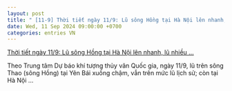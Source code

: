 ```yaml
---
layout: post
title: " [11-9] Thời tiết ngày 11/9: Lũ sông Hồng tại Hà Nội lên nhanh, lũ nhiều ..."
date: Wed, 11 Sep 2024 09:00:00 +0700
categories: entries VN
---
```

[Thời tiết ngày 11/9: Lũ sông Hồng tại Hà Nội lên nhanh, lũ nhiều ...](https://thoibaotaichinhvietnam.vn/thoi-tiet-ngay-119-lu-song-hong-tai-ha-noi-len-nhanh-lu-nhieu-song-xuong-cham-159172.html)

Theo Trung tâm Dự báo khí tượng thủy văn Quốc gia, ngày 11/9, lũ trên sông Thao (sông Hồng) tại Yên Bái xuống chậm, vẫn trên mức lũ lịch sử; còn tại Hà Nội ...

